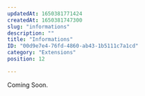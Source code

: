 ```yaml
---
updatedAt: 1650381771424
createdAt: 1650381747300
slug: "informations"
description: ""
title: "Informations"
ID: "00d9e7e4-76fd-4860-ab43-1b5111c7a1cd"
category: "Extensions"
position: 12

---
```

Coming Soon.